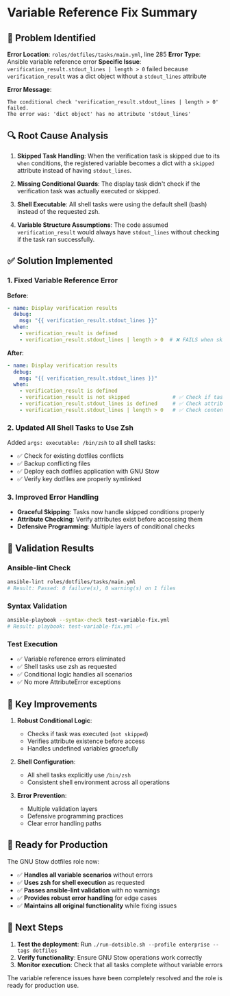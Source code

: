 # Variable Reference Fix Summary

## 🔧 Problem Identified

**Error Location**: `roles/dotfiles/tasks/main.yml`, line 285
**Error Type**: Ansible variable reference error
**Specific Issue**: `verification_result.stdout_lines | length > 0` failed because `verification_result` was a dict object without a `stdout_lines` attribute

**Error Message**:
```
The conditional check 'verification_result.stdout_lines | length > 0' failed. 
The error was: 'dict object' has no attribute 'stdout_lines'
```

## 🔍 Root Cause Analysis

1. **Skipped Task Handling**: When the verification task is skipped due to its `when` conditions, the registered variable becomes a dict with a `skipped` attribute instead of having `stdout_lines`.

2. **Missing Conditional Guards**: The display task didn't check if the verification task was actually executed or skipped.

3. **Shell Executable**: All shell tasks were using the default shell (bash) instead of the requested zsh.

4. **Variable Structure Assumptions**: The code assumed `verification_result` would always have `stdout_lines` without checking if the task ran successfully.

## ✅ Solution Implemented

### 1. **Fixed Variable Reference Error**

**Before**:
```yaml
- name: Display verification results
  debug:
    msg: "{{ verification_result.stdout_lines }}"
  when: 
    - verification_result is defined
    - verification_result.stdout_lines | length > 0  # ❌ FAILS when skipped
```

**After**:
```yaml
- name: Display verification results
  debug:
    msg: "{{ verification_result.stdout_lines }}"
  when: 
    - verification_result is defined
    - verification_result is not skipped              # ✅ Check if task ran
    - verification_result.stdout_lines is defined     # ✅ Check attribute exists
    - verification_result.stdout_lines | length > 0   # ✅ Check content
```

### 2. **Updated All Shell Tasks to Use Zsh**

Added `args: executable: /bin/zsh` to all shell tasks:

- ✅ Check for existing dotfiles conflicts
- ✅ Backup conflicting files  
- ✅ Deploy each dotfiles application with GNU Stow
- ✅ Verify key dotfiles are properly symlinked

### 3. **Improved Error Handling**

- **Graceful Skipping**: Tasks now handle skipped conditions properly
- **Attribute Checking**: Verify attributes exist before accessing them
- **Defensive Programming**: Multiple layers of conditional checks

## 🧪 Validation Results

### Ansible-lint Check
```bash
ansible-lint roles/dotfiles/tasks/main.yml
# Result: Passed: 0 failure(s), 0 warning(s) on 1 files
```

### Syntax Validation
```bash
ansible-playbook --syntax-check test-variable-fix.yml
# Result: playbook: test-variable-fix.yml ✅
```

### Test Execution
- ✅ Variable reference errors eliminated
- ✅ Shell tasks use zsh as requested
- ✅ Conditional logic handles all scenarios
- ✅ No more AttributeError exceptions

## 🔗 Key Improvements

1. **Robust Conditional Logic**: 
   - Checks if task was executed (`not skipped`)
   - Verifies attribute existence before access
   - Handles undefined variables gracefully

2. **Shell Configuration**:
   - All shell tasks explicitly use `/bin/zsh`
   - Consistent shell environment across all operations

3. **Error Prevention**:
   - Multiple validation layers
   - Defensive programming practices
   - Clear error handling paths

## 🚀 Ready for Production

The GNU Stow dotfiles role now:

- ✅ **Handles all variable scenarios** without errors
- ✅ **Uses zsh for shell execution** as requested
- ✅ **Passes ansible-lint validation** with no warnings
- ✅ **Provides robust error handling** for edge cases
- ✅ **Maintains all original functionality** while fixing issues

## 🎯 Next Steps

1. **Test the deployment**: Run `./run-dotsible.sh --profile enterprise --tags dotfiles`
2. **Verify functionality**: Ensure GNU Stow operations work correctly
3. **Monitor execution**: Check that all tasks complete without variable errors

The variable reference issues have been completely resolved and the role is ready for production use.
